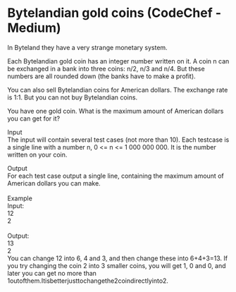 # Bytelandian gold coins (CodeChef - Medium)

In Byteland they have a very strange monetary system.<br>

Each Bytelandian gold coin has an integer number written on it. A coin n can be exchanged in a bank into three coins: n/2, n/3 and n/4. But these numbers are all rounded down (the banks have to make a profit).<br>

You can also sell Bytelandian coins for American dollars. The exchange rate is 1:1. But you can not buy Bytelandian coins.<br>

You have one gold coin. What is the maximum amount of American dollars you can get for it?<br>

Input<br>
The input will contain several test cases (not more than 10). Each testcase is a single line with a number n, 0 <= n <= 1 000 000 000. It is the number written on your coin.<br>

Output<br>
For each test case output a single line, containing the maximum amount of American dollars you can make.<br>
<br>
Example<br>
Input:<br>
12<br>
2<br>
<br>
Output:<br>
13<br>
2<br>
You can change 12 into 6, 4 and 3, and then change these into 6+4+3=13. If you try changing the coin 2 into 3 smaller coins, you will get 1, 0 and 0, and later you can get no more than 1outofthem.Itisbetterjusttochangethe2coindirectlyinto2.<br>
